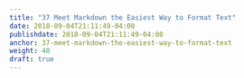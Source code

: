 ```yaml
---
title: "37 Meet Markdown the Easiest Way to Format Text"
date: 2018-09-04T21:11:49-04:00
publishdate: 2018-09-04T21:11:49-04:00
anchor: 37-meet-markdown-the-easiest-way-to-format-text
weight: 40
draft: true
---
```


